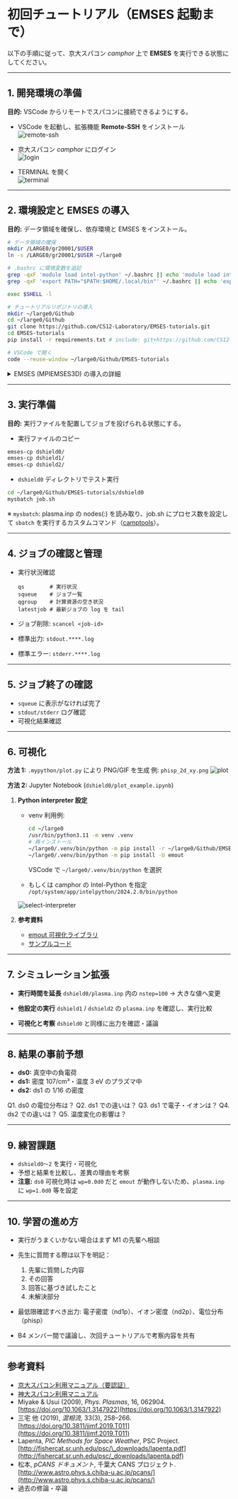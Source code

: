 # 初回チュートリアル（EMSES 起動まで）

以下の手順に従って、京大スパコン *camphor* 上で **EMSES** を実行できる状態にしてください。

---

## 1. 開発環境の準備

**目的:** VSCode からリモートでスパコンに接続できるようにする。

- VSCode を起動し、拡張機能 **Remote-SSH** をインストール  
  ![remote-ssh](../imgs/1.png)

- 京大スパコン *camphor* にログイン  
  ![login](../imgs/2.png)

- TERMINAL を開く  
  ![terminal](../imgs/3.png)

---

## 2. 環境設定と EMSES の導入

**目的:** データ領域を確保し、依存環境と EMSES をインストール。

```bash
# データ領域の確保
mkdir /LARGE0/gr20001/$USER
ln -s /LARGE0/gr20001/$USER ~/large0

# .bashrc に環境変数を追記
grep -qxF 'module load intel-python' ~/.bashrc || echo 'module load intel-python' >> ~/.bashrc
grep -qxF 'export PATH="$PATH:$HOME/.local/bin"' ~/.bashrc || echo 'export PATH="$PATH:$HOME/.local/bin"' >> ~/.bashrc

exec $SHELL -l

# チュートリアルリポジトリの導入
mkdir ~/large0/Github
cd ~/large0/Github
git clone https://github.com/CS12-Laboratory/EMSES-tutorials.git
cd EMSES-tutorials
pip install -r requirements.txt # include: git+https://github.com/CS12-Laboratory/MPIEMSES3D.git

# VSCode で開く
code --reuse-window ~/large0/Github/EMSES-tutorials
```

<details>
<summary>EMSES (MPIEMSES3D) の導入の詳細</summary>

**For end-user (non-developer)**

今回はこちらでインストールされている (`pip install -r reqquirements.txt` 時)

```bash
pip install git+https://github.com/CS12-Laboratory/MPIEMSES3D.git
```

**For developer**

```
cd ~/large0/Github
git clone https://github.com/CS12-Laboratory/MPIEMSES3D.git
cd MPIEMSES3D
pip install -e . # run make
```

</details>

---

## 3. 実行準備

**目的:** 実行ファイルを配置してジョブを投げられる状態にする。

* 実行ファイルのコピー

```bash
emses-cp dshield0/
emses-cp dshield1/
emses-cp dshield2/
```

* `dshield0` ディレクトリでテスト実行

```bash
cd ~/large0/Github/EMSES-tutorials/dshield0
mysbatch job.sh
```

※ `mysbatch`: plasma.inp の nodes(:) を読み取り、job.sh にプロセス数を設定して `sbatch` を実行するカスタムコマンド（[camptools](https://github.com/Nkzono99/camptools)）。

---

## 4. ジョブの確認と管理

* 実行状況確認

  ```
  qs        # 実行状況
  squeue    # ジョブ一覧
  qgroup    # 計算資源の空き状況
  latestjob # 最新ジョブの log を tail
  ```

* ジョブ削除: `scancel <job-id>`

* 標準出力: `stdout.****.log`

* 標準エラー: `stderr.****.log`

---

## 5. ジョブ終了の確認

* `squeue` に表示がなければ完了
* `stdout/stderr` ログ確認
* 可視化結果確認

---

## 6. 可視化

**方法 1:** `.mypython/plot.py` により PNG/GIF を生成
例: `phisp_2d_xy.png`
![plot](../imgs/phisp_2d_xy.png)

**方法 2:** Jupyter Notebook (`dshield0/plot_example.ipynb`)

1. **Python interpreter 設定**

   * venv 利用例:

     ```bash
     cd ~/large0
     /usr/bin/python3.11 -m venv .venv
     # 再インストール
     ~/large0/.venv/bin/python -m pip install -r ~/large0/Github/EMSES-tutorials/requirements.txt
     ~/large0/.venv/bin/python -m pip install -U emout
     ```

     VSCode で `~/large0/.venv/bin/python` を選択
   * もしくは camphor の Intel-Python を指定
     `/opt/system/app/intelpython/2024.2.0/bin/python`

   ![select-interpreter](../imgs/select_interpreter.png)

2. **参考資料**

   * [emout 可視化ライブラリ](https://github.com/Nkzono99/emout)
   * [サンプルコード](https://nbviewer.org/github/Nkzono99/examples/blob/main/examples/emout/example.ipynb)

---

## 7. シミュレーション拡張

* **実行時間を延長**
  `dshield0/plasma.inp` 内の `nstep=100` → 大きな値へ変更

* **他設定の実行**
  `dshield1` / `dshield2` の `plasma.inp` を確認し、実行比較

* **可視化と考察**
  `dshield0` と同様に出力を確認・議論

---

## 8. 結果の事前予想

* **ds0:** 真空中の負電荷
* **ds1:** 密度 107/cm³・温度 3 eV のプラズマ中
* **ds2:** ds1 の 1/16 の密度

Q1. ds0 の電位分布は？
Q2. ds1 での違いは？
Q3. ds1 で電子・イオンは？
Q4. ds2 での違いは？
Q5. 温度変化の影響は？

---

## 9. 練習課題

* `dshield0～2` を実行・可視化
* 予想と結果を比較し、差異の理由を考察
* **注意:** `ds0` 可視化時は `wp=0.0d0` だと `emout` が動作しないため、`plasma.inp` に `wp=1.0d0` 等を設定

---

## 10. 学習の進め方

* 実行がうまくいかない場合はまず M1 の先輩へ相談

* 先生に質問する際は以下を明記：

  1. 先輩に質問した内容
  2. その回答
  3. 回答に基づき試したこと
  4. 未解決部分

* 最低限確認すべき出力: 電子密度（nd1p）、イオン密度（nd2p）、電位分布（phisp）

* B4 メンバー間で議論し、次回チュートリアルで考察内容を共有

---

## 参考資料

* [京大スパコン利用マニュアル（要認証）](http://web.kudpc.kyoto-u.ac.jp/manual-new/ja)
* [神大スパコン利用マニュアル](http://www.eccse.kobe-u.ac.jp/pi-computer/)
* Miyake & Usui (2009), *Phys. Plasmas*, 16, 062904. [https://doi.org/10.1063/1.3147922](https://doi.org/10.1063/1.3147922)
* 三宅 他 (2019), *混相流*, 33(3), 258–266. [https://doi.org/10.3811/jjmf.2019.T011](https://doi.org/10.3811/jjmf.2019.T011)
* Lapenta, *PIC Methods for Space Weather*, PSC Project.
  [http://fishercat.sr.unh.edu/psc/\_downloads/lapenta.pdf](http://fishercat.sr.unh.edu/psc/_downloads/lapenta.pdf)
* 松本, *pCANS ドキュメント*, 千葉大 CANS プロジェクト.
  [http://www.astro.phys.s.chiba-u.ac.jp/pcans/](http://www.astro.phys.s.chiba-u.ac.jp/pcans/)
* 過去の修論・卒論

```
```
